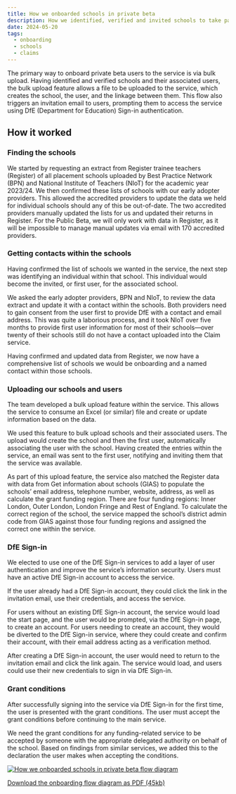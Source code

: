 ```yaml
---
title: How we onboarded schools in private beta
description: How we identified, verified and invited schools to take part in the private beta
date: 2024-05-20
tags:
  - onboarding
  - schools
  - claims
---
```


The primary way to onboard private beta users to the service is via bulk upload. Having identified and verified schools and their associated users, the bulk upload feature allows a file to be uploaded to the service, which creates the school, the user, and the linkage between them. This flow also triggers an invitation email to users, prompting them to access the service using DfE (Department for Education) Sign-in authentication.

## How it worked

### Finding the schools

We started by requesting an extract from Register trainee teachers (Register) of all placement schools uploaded by Best Practice Network (BPN) and National Institute of Teachers (NIoT) for the academic year 2023/24. We then confirmed these lists of schools with our early adopter providers. This allowed the accredited providers to update the data we held for individual schools should any of this be out-of-date. The two accredited providers manually updated the lists for us and updated their returns in Register. For the Public Beta, we will only work with data in Register, as it will be impossible to manage manual updates via email with 170 accredited providers.

### Getting contacts within the schools

Having confirmed the list of schools we wanted in the service, the next step was identifying an individual within that school. This individual would become the invited, or first user, for the associated school.

We asked the early adopter providers, BPN and NIoT, to review the data extract and update it with a contact within the schools. Both providers need to gain consent from the user first to provide DfE with a contact and email address. This was quite a laborious process, and it took NIoT over five months to provide first user information for most of their schools—over twenty of their schools still do not have a contact uploaded into the Claim service.

Having confirmed and updated data from Register, we now have a comprehensive list of schools we would be onboarding and a named contact within those schools.

### Uploading our schools and users

The team developed a bulk upload feature within the service. This allows the service to consume an Excel (or similar) file and create or update information based on the data.

We used this feature to bulk upload schools and their associated users. The upload would create the school and then the first user, automatically associating the user with the school. Having created the entries within the service, an email was sent to the first user, notifying and inviting them that the service was available.

As part of this upload feature, the service also matched the Register data with data from Get information about schools (GIAS) to populate the schools’ email address, telephone number, website, address, as well as calculate the grant funding region. There are four funding regions: Inner London, Outer London, London Fringe and Rest of England. To calculate the correct region of the school, the service mapped the school’s district admin code from GIAS against those four funding regions and assigned the correct one within the service.

### DfE Sign-in

We elected to use one of the DfE Sign-in services to add a layer of user authentication and improve the service’s information security. Users must have an active DfE Sign-in account to access the service.

If the user already had a DfE Sign-in account, they could click the link in the invitation email, use their credentials, and access the service.

For users without an existing DfE Sign-in account, the service would load the start page, and the user would be prompted, via the DfE Sign-in page, to create an account. For users needing to create an account, they would be diverted to the DfE Sign-in service, where they could create and confirm their account, with their email address acting as a verification method.

After creating a DfE Sign-in account, the user would need to return to the invitation email and click the link again. The service would load, and users could use their new credentials to sign in via DfE Sign-in.

### Grant conditions

After successfully signing into the service via DfE Sign-in for the first time, the user is presented with the grant conditions. The user must accept the grant conditions before continuing to the main service.

We need the grant conditions for any funding-related service to be accepted by someone with the appropriate delegated authority on behalf of the school. Based on findings from similar services, we added this to the declaration the user makes when accepting the conditions.

[![How we onboarded schools in private beta flow diagram](claim-funding-for-mentor-training--onboarding.png "How we onboarded schools in private beta flow diagram (select image to view larger version)")](claim-funding-for-mentor-training--onboarding.png)

[Download the onboarding flow diagram as PDF (45kb)](claim-funding-for-mentor-training--onboarding.pdf)
